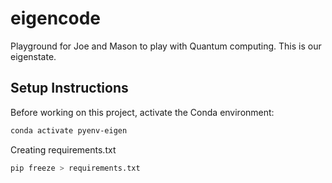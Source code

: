 # eigencode
Playground for Joe and Mason to play with Quantum computing. This is our eigenstate.

## Setup Instructions
Before working on this project, activate the Conda environment:
```bash
conda activate pyenv-eigen
```

Creating requirements.txt
```bash
pip freeze > requirements.txt
```
